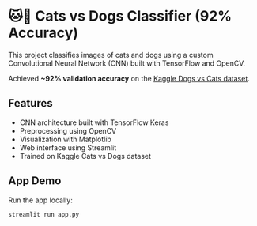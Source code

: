 # 🐱🐶 Cats vs Dogs Classifier (92% Accuracy)

This project classifies images of cats and dogs using a custom Convolutional Neural Network (CNN) built with TensorFlow and OpenCV.

Achieved **~92% validation accuracy** on the [Kaggle Dogs vs Cats dataset](https://www.kaggle.com/c/dogs-vs-cats).

##  Features

- CNN architecture built with TensorFlow Keras
- Preprocessing using OpenCV
- Visualization with Matplotlib
- Web interface using Streamlit
- Trained on Kaggle Cats vs Dogs dataset

## App Demo

Run the app locally:

```bash
streamlit run app.py
